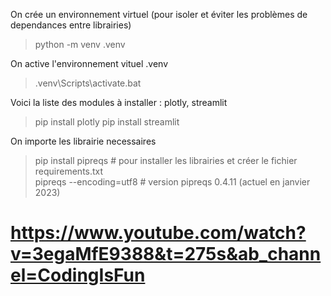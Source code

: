 On crée un environnement virtuel (pour isoler et éviter les problèmes de dependances entre librairies)
> python -m venv .venv

On active l'environnement vituel .venv
> .venv\Scripts\activate.bat

Voici la liste des modules à installer : plotly, streamlit
> pip install plotly
> pip install streamlit

On importe les librairie necessaires
> pip install pipreqs # pour installer les librairies et créer le fichier requirements.txt</br>
> pipreqs --encoding=utf8 # version pipreqs 0.4.11 (actuel en janvier 2023)

# https://www.youtube.com/watch?v=3egaMfE9388&t=275s&ab_channel=CodingIsFun
